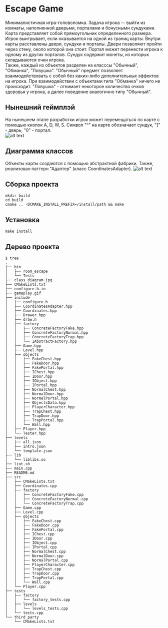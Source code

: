 # Escape Game
Минималистичная игра-головоломка. Задача игрока -- выйти из комнаты, наполненной дверьми, порталами и бонусными сундуками.  
Карта представляет собой прямоугольник определенного размера. Игрок выигрывает, если оказывается на одной из границ карты. Внутри карты расставлены двери, сундуки и порталы. Двери позволяют пройти через стену, около которой она стоит. Портал может перенести игрока к одному из других порталов. Сундук содержит монеты, из которых складываются очки игрока.  
Также, каждый из объектов разделен на класссы "Обычный", "Обманка", "Ловушка". "Обычный" предмет позволяет взаимодействовать с собой без каких-либо дополнительных эффектов на игрока. При взаимодействии с объектами типа "Обманка" ничего не происходит. "Ловушка" - отнимает некоторое количество очков здоровья у игрока, а далее поведение аналогично типу "Обычный".

## Нынешний геймплэй
На нынешнем этапе разработки игрок может перемещаться по карте с помощью кнопок A, D, W, S. Символ "^" на карте обозначает сундук, "]" - дверь, "0" - портал.  
![alt text](https://github.com/Khaymon/escape_game/blob/checkpoint_2/gameplay.gif)


## Диаграмма классов
Объекты карты создаются с помощью абстрактной фабрики. Также, реализован паттерн "Адаптер" (класс CoordinatesAdapter).
![alt text](https://github.com/Khaymon/escape_game/blob/checkpoint_2/class_diagram.jpg)

## Сборка проекта
```
mkdir build  
cd build  
cmake .. -DCMAKE_INSTALL_PREFIX=/install/path && make
```
## Установка
```
make install
```
## Дерево проекта
```
$ tree
.
├── bin
│   ├── room_escape
│   └── Tests
├── class_diagram.jpg
├── CMakeLists.txt
├── configure.h.in
├── gameplay.gif
├── include
│   ├── configure.h
│   ├── CoordinatesAdapter.hpp
│   ├── Coordinates.hpp
│   ├── Drawer.hpp
│   ├── draw.h
│   ├── factory
│   │   ├── ConcreteFactoryFake.hpp
│   │   ├── ConcreteFactoryNormal.hpp
│   │   ├── ConcreteFactoryTrap.hpp
│   │   └── IAbstractFactory.hpp
│   ├── Game.hpp
│   ├── Level.hpp
│   ├── objects
│   │   ├── FakeChest.hpp
│   │   ├── FakeDoor.hpp
│   │   ├── FakePortal.hpp
│   │   ├── IChest.hpp
│   │   ├── IDoor.hpp
│   │   ├── IObject.hpp
│   │   ├── IPortal.hpp
│   │   ├── NormalChest.hpp
│   │   ├── NormalDoor.hpp
│   │   ├── NormalPortal.hpp
│   │   ├── ObjectsData.hpp
│   │   ├── PlayerCharacter.hpp
│   │   ├── TrapChest.hpp
│   │   ├── TrapDoor.hpp
│   │   ├── TrapPortal.hpp
│   │   └── Wall.hpp
│   ├── Player.hpp
│   └── Tester.hpp
├── levels
│   ├── all.json
│   ├── intro.json
│   └── template.json
├── lib
│   └── liblibs.so
├── lint.sh
├── main.cpp
├── README.md
├── src
│   ├── CMakeLists.txt
│   ├── Coordinates.cpp
│   ├── factory
│   │   ├── ConcreteFactoryFake.cpp
│   │   ├── ConcreteFactoryNormal.cpp
│   │   └── ConcreteFactoryTrap.cpp
│   ├── Game.cpp
│   ├── Level.cpp
│   ├── objects
│   │   ├── FakeChest.cpp
│   │   ├── FakeDoor.cpp
│   │   ├── FakePortal.cpp
│   │   ├── IChest.cpp
│   │   ├── IDoor.cpp
│   │   ├── IObject.cpp
│   │   ├── IPortal.cpp
│   │   ├── NormalChest.cpp
│   │   ├── NormalDoor.cpp
│   │   ├── NormalPortal.cpp
│   │   ├── PlayerCharacter.cpp
│   │   ├── TrapChest.cpp
│   │   ├── TrapDoor.cpp
│   │   ├── TrapPortal.cpp
│   │   └── Wall.cpp
│   └── Player.cpp
├── tests
│   ├── factory
│   │   └── factory_tests.cpp
│   ├── levels
│   │   └── levels_tests.cpp
│   └── tests.cpp
└── third_party
    └── CMakeLists.txt
```
